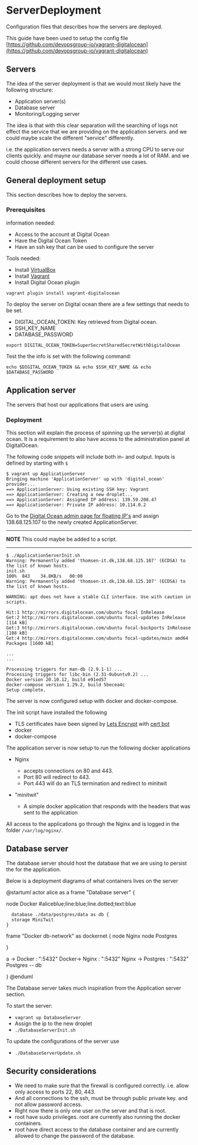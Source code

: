 # ServerDeployment

Configuration files that describes how the servers are deployed.

This guide have been used to setup the config file [https://github.com/devopsgroup-io/vagrant-digitalocean](https://github.com/devopsgroup-io/vagrant-digitalocean)

## Servers

The idea of the server deployment is that we would most likely have the following structure:

- Application server(s)
- Database server
- Monitoring/Logging server

The idea is that with this clear separation will the searching of logs not effect the service that we are providing on the application servers. and we could maybe scale the different "service" differently.

i.e. the application servers needs a server with a strong CPU to serve our clients quickly. and mayne our database server needs a lot of RAM. and we could choose different servers for the different use cases.

## General deployment setup

This section describes how to deploy the servers.

### Prerequisites

information needed:

- Access to the account at Digital Ocean
- Have the Digital Ocean Token
- Have an ssh key that can be used to configure the server

Tools needed:

- Install [VirtualBox](https://www.virtualbox.org/)
- Install [Vagrant](https://www.vagrantup.com/)
- Install Digital Ocean plugin

``` shell
vagrant plugin install vagrant-digitalocean
```

To deploy the server on Digital ocean there are a few settings that needs to be set.

- DIGITAL_OCEAN_TOKEN: Key retrieved from Digital ocean.
- SSH_KEY_NAME
- DATABASE_PASSWORD

```shell
export DIGITAL_OCEAN_TOKEN=SuperSecretSharedSecretWithDigitalOcean
```

Test the the info is set with the following command:

```shell
echo $DIGITAL_OCEAN_TOKEN && echo $SSH_KEY_NAME && echo $DATABASE_PASSWORD
```

## Application server

The servers that host our applications that users are using.

### Deployment

This section will explain the process of spinning up the server(s) at digital ocean. It is a requirement to also have access to the administration panel at DigitalOcean.

The following code snippets will include both in- and output. Inputs is defined by starting with `$`

```shell
$ vagrant up ApplicationServer
Bringing machine 'ApplicationServer' up with 'digital_ocean' provider...
==> ApplicationServer: Using existing SSH key: Vagrant
==> ApplicationServer: Creating a new droplet...
==> ApplicationServer: Assigned IP address: 139.59.208.47
==> ApplicationServer: Private IP address: 10.114.0.2
```

Go to the [Digital Ocean admin page for floating IP's](https://cloud.digitalocean.com/networking/floating_ips) and assign 138.68.125.107 to the newly created ApplicationServer.

---

**NOTE** This could maybe be added to a script.

---

```shell
$ ./ApplicationServerInit.sh
Warning: Permanently added 'thomsen-it.dk,138.68.125.107' (ECDSA) to the list of known hosts.
init.sh                                                                                                                                                       100%  843    34.8KB/s   00:00    
Warning: Permanently added 'thomsen-it.dk,138.68.125.107' (ECDSA) to the list of known hosts.

WARNING: apt does not have a stable CLI interface. Use with caution in scripts.

Hit:1 http://mirrors.digitalocean.com/ubuntu focal InRelease
Get:2 http://mirrors.digitalocean.com/ubuntu focal-updates InRelease [114 kB]
Get:3 http://mirrors.digitalocean.com/ubuntu focal-backports InRelease [108 kB]
Get:4 http://mirrors.digitalocean.com/ubuntu focal-updates/main amd64 Packages [1600 kB]

...
...

Processing triggers for man-db (2.9.1-1) ...
Processing triggers for libc-bin (2.31-0ubuntu9.2) ...
Docker version 20.10.12, build e91ed57
docker-compose version 1.29.2, build 5becea4c
Setup complete.
```

The server is now configured setup with docker and docker-compose.

The init script have installed the following

- TLS certificates have been signed by [Lets Encrypt](https://letsencrypt.org/) with [cert bot](https://certbot.eff.org/)
- docker
- docker-compose

The application server is now setup to run the following docker applications

- Nginx
  - accepts connections on 80 and 443.
  - Port 80 will redirect to 443.
  - Port 443 will do an TLS termination and redirect to minitwit

- "minitwit"
  - A simple docker application that responds with the headers that was sent to the application

All access to the applications go through the Nginx and is logged in the folder `/var/log/nginx/`.

## Database server

The database server should host the database that we are using to persist the for the application.

Below is a deployment diagrams of what containers lives on the server


@startuml
actor alice as a
frame "Database server" {

  node  Docker #aliceblue;line:blue;line.dotted;text:blue

      database ./data/postgres/data as db {
      storage MiniTwit
    }

  frame "Docker db-network" as dockernet  {
    node Nginx
    node Postgres

}



a -> Docker : ":5432"
Docker-> Nginx : ":5432"
Nginx -> Postgres : ":5432"
Postgres -- db

}
@enduml


The Database server takes much inspiration from the Application server section.

To start the server:

- `vagrant up DatabaseServer`
- Assign the ip to the new droplet
- `./DatabaseServerInit.sh`

To update the configurations of the server use

- `./DatabaseServerUpdate.sh`

## Security considerations

- We need to make sure that the firewall is configured correctly. i.e. allow only access to ports 22, 80, 443.
- And all connections to the ssh, must be through public private key. and not allow password access.
- Right now there is only one user on the server and that is root.
- root have sudo privileges. root are currently also running the docker containers.
- root have direct access to the database container and are currently allowed to change the password of the database.
